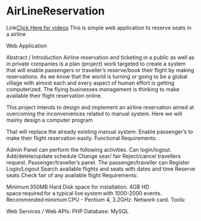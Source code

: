 # AirLineReservation
Link<a href="https://www.youtube.com/playlist?list=PL1MH-GMVSqf05b2A3HmpXuudzUjpFNWdz">Click Here for videos</a>
 This is simple web application to reserve seats in a airline
 
Web Application

Abstract / Introduction
     Airline reservation and ticketing in a public as well as in private companies is a plan (project) work targeted to create a system that will enable passengers or traveller’s reserve/book their flight by making reservations. As we know that the world is turning or going to be a global village with almost each and every aspect of human effort is getting computerized. The flying businesses management is thinking to make available their flight reservation online.

This project intends to design and implement an airline reservation aimed at overcoming the inconveniences related to manual system. Here we will mainly design a computer program

 That will replace the already existing manual system.
 Enable passenger’s to make their flight reservation easily.
Functional Requirements:        .

Admin Panel can perform the following activities.
 Can login/logout.
 Add/delete/update schedule
 Change sear/ fair
 Reject/cancel travellers request.
Passenger/traveller’s panel.
 The passenger/traveller can Register
 Login/Logout
 Search available flights and seats with dates and time Reserve seats
 Check fair of any available flight
Requirements:

Minimum 350MB Hard Disk space for installation.
 4GB HD space required for a typical live system with 1000-2000 events.
 Recommended minimum CPU - Pentium 4, 3.2GHz.
 Network card.
Tools:

Web Services / Web APIs: PHP
Database: MySQL

